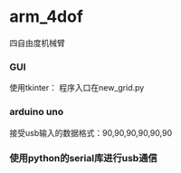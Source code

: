 # arm_4dof
四自由度机械臂

### GUI
使用tkinter：
  程序入口在new_grid.py
  
### arduino uno

接受usb输入的数据格式：90,90,90,90,90,90

### 使用python的serial库进行usb通信
